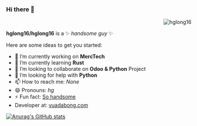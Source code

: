 ### Hi there 👋
<p align="right"> <img src="https://komarev.com/ghpvc/?username=hglong16&label=Profile%20views&color=0e75b6&style=flat" alt="hglong16" /> </p>

**hglong16/hglong16** is a ✨ _handsome guy_ ✨  

Here are some ideas to get you started:

- 🔭 I’m currently working on **MercTech**
- 🌱 I’m currently learning **Rust**
- 👯 I’m looking to collaborate on **Odoo & Python** Project
- 🤔 I’m looking for help with **Python**
- 📫 How to reach me: *None*
- 😄 Pronouns: _hg_
- ⚡ Fun fact: [So handsome](https://spiderum.com?utm_source=github&utm_medium=hglong_git)
- Developer at: [vuadabong.com](https://vuadabong.com)

[![Anurag's GitHub stats](https://github-readme-stats.vercel.app/api?username=hglong16&theme=onedark&show_icons=true)](https://github.com/anuraghazra/github-readme-stats)
